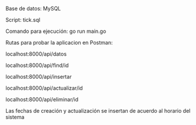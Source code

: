 Base de datos: MySQL

Script: tick.sql

Comando para ejecución: go run main.go

Rutas para probar la aplicacion en Postman:

localhost:8000/api/datos

localhost:8000/api/find/id

localhost:8000/api/insertar

localhost:8000/api/actualizar/id

localhost:8000/api/eliminar/id


Las fechas de creación y actualización se insertan de acuerdo al horario del sistema